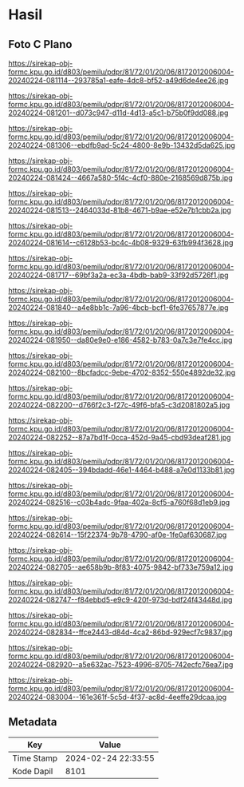 # Hasil

## Foto C Plano

https://sirekap-obj-formc.kpu.go.id/d803/pemilu/pdpr/81/72/01/20/06/8172012006004-20240224-081114--293785a1-eafe-4dc8-bf52-a49d6de4ee26.jpg

https://sirekap-obj-formc.kpu.go.id/d803/pemilu/pdpr/81/72/01/20/06/8172012006004-20240224-081201--d073c947-d11d-4d13-a5c1-b75b0f9dd088.jpg

https://sirekap-obj-formc.kpu.go.id/d803/pemilu/pdpr/81/72/01/20/06/8172012006004-20240224-081306--ebdfb9ad-5c24-4800-8e9b-13432d5da625.jpg

https://sirekap-obj-formc.kpu.go.id/d803/pemilu/pdpr/81/72/01/20/06/8172012006004-20240224-081424--4667a580-5f4c-4cf0-880e-2168569d875b.jpg

https://sirekap-obj-formc.kpu.go.id/d803/pemilu/pdpr/81/72/01/20/06/8172012006004-20240224-081513--2464033d-81b8-4671-b9ae-e52e7b1cbb2a.jpg

https://sirekap-obj-formc.kpu.go.id/d803/pemilu/pdpr/81/72/01/20/06/8172012006004-20240224-081614--c6128b53-bc4c-4b08-9329-63fb994f3628.jpg

https://sirekap-obj-formc.kpu.go.id/d803/pemilu/pdpr/81/72/01/20/06/8172012006004-20240224-081717--69bf3a2a-ec3a-4bdb-bab9-33f92d5726f1.jpg

https://sirekap-obj-formc.kpu.go.id/d803/pemilu/pdpr/81/72/01/20/06/8172012006004-20240224-081840--a4e8bb1c-7a96-4bcb-bcf1-6fe37657877e.jpg

https://sirekap-obj-formc.kpu.go.id/d803/pemilu/pdpr/81/72/01/20/06/8172012006004-20240224-081950--da80e9e0-e186-4582-b783-0a7c3e7fe4cc.jpg

https://sirekap-obj-formc.kpu.go.id/d803/pemilu/pdpr/81/72/01/20/06/8172012006004-20240224-082100--8bcfadcc-9ebe-4702-8352-550e4892de32.jpg

https://sirekap-obj-formc.kpu.go.id/d803/pemilu/pdpr/81/72/01/20/06/8172012006004-20240224-082200--d766f2c3-f27c-49f6-bfa5-c3d2081802a5.jpg

https://sirekap-obj-formc.kpu.go.id/d803/pemilu/pdpr/81/72/01/20/06/8172012006004-20240224-082252--87a7bd1f-0cca-452d-9a45-cbd93deaf281.jpg

https://sirekap-obj-formc.kpu.go.id/d803/pemilu/pdpr/81/72/01/20/06/8172012006004-20240224-082405--394bdadd-46e1-4464-b488-a7e0d1133b81.jpg

https://sirekap-obj-formc.kpu.go.id/d803/pemilu/pdpr/81/72/01/20/06/8172012006004-20240224-082516--c03b4adc-9faa-402a-8cf5-a760f68d1eb9.jpg

https://sirekap-obj-formc.kpu.go.id/d803/pemilu/pdpr/81/72/01/20/06/8172012006004-20240224-082614--15f22374-9b78-4790-af0e-1fe0af630687.jpg

https://sirekap-obj-formc.kpu.go.id/d803/pemilu/pdpr/81/72/01/20/06/8172012006004-20240224-082705--ae658b9b-8f83-4075-9842-bf733e759a12.jpg

https://sirekap-obj-formc.kpu.go.id/d803/pemilu/pdpr/81/72/01/20/06/8172012006004-20240224-082747--f84ebbd5-e9c9-420f-973d-bdf24f43448d.jpg

https://sirekap-obj-formc.kpu.go.id/d803/pemilu/pdpr/81/72/01/20/06/8172012006004-20240224-082834--ffce2443-d84d-4ca2-86bd-929ecf7c9837.jpg

https://sirekap-obj-formc.kpu.go.id/d803/pemilu/pdpr/81/72/01/20/06/8172012006004-20240224-082920--a5e632ac-7523-4996-8705-742ecfc76ea7.jpg

https://sirekap-obj-formc.kpu.go.id/d803/pemilu/pdpr/81/72/01/20/06/8172012006004-20240224-083004--161e361f-5c5d-4f37-ac8d-4eeffe29dcaa.jpg


## Metadata

| Key        | Value               |
| ---------- | ------------------- |
| Time Stamp | 2024-02-24 22:33:55 |
| Kode Dapil | 8101                |




